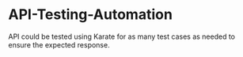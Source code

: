 # API-Testing-Automation
API could be tested using Karate for as many test cases as needed to ensure the expected response.
